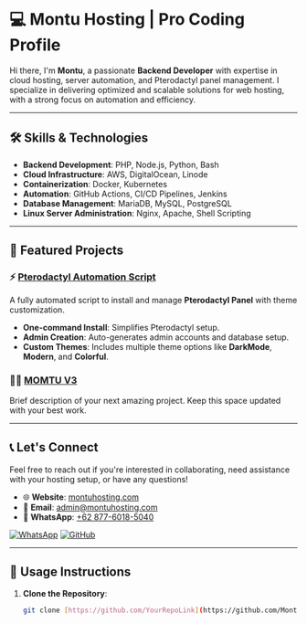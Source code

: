 # 💻 Montu Hosting | Pro Coding Profile

Hi there, I'm **Montu**, a passionate **Backend Developer** with expertise in cloud hosting, server automation, and Pterodactyl panel management. I specialize in delivering optimized and scalable solutions for web hosting, with a strong focus on automation and efficiency.

---

## 🛠️ Skills & Technologies

- **Backend Development**: PHP, Node.js, Python, Bash
- **Cloud Infrastructure**: AWS, DigitalOcean, Linode
- **Containerization**: Docker, Kubernetes
- **Automation**: GitHub Actions, CI/CD Pipelines, Jenkins
- **Database Management**: MariaDB, MySQL, PostgreSQL
- **Linux Server Administration**: Nginx, Apache, Shell Scripting

---

## 🚀 Featured Projects

### ⚡ [Pterodactyl Automation Script]([https://github.com/YourRepoLink](https://github.com/Montuu13/MontuHosting1))
A fully automated script to install and manage **Pterodactyl Panel** with theme customization.

- **One-command Install**: Simplifies Pterodactyl setup.
- **Admin Creation**: Auto-generates admin accounts and database setup.
- **Custom Themes**: Includes multiple theme options like **DarkMode**, **Modern**, and **Colorful**.

### 🧑‍💻 [MOMTU V3]([https://github.com/YourRepoLink](https://github.com/Montuu13/MontuHosting1))
Brief description of your next amazing project. Keep this space updated with your best work.

---

## 📞 Let's Connect

Feel free to reach out if you're interested in collaborating, need assistance with your hosting setup, or have any questions!

- 🌐 **Website**: [montuhosting.com](https://montuhosting.com)
- 📧 **Email**: [admin@montuhosting.com](mailto:admin@montuhosting.com)
- 💬 **WhatsApp**: [+62 877-6018-5040](https://wa.me/6287760185040)

[![WhatsApp](https://img.shields.io/badge/WhatsApp-25D366?style=for-the-badge&logo=whatsapp&logoColor=white)](https://wa.me/6287760185040) [![GitHub](https://img.shields.io/badge/GitHub-181717?style=for-the-badge&logo=github)](https://github.com/montu13)

---

## 🔧 Usage Instructions

1. **Clone the Repository**:
   ```bash
   git clone [https://github.com/YourRepoLink](https://github.com/Montuu13/MontuHosting1)/montu-script.git


